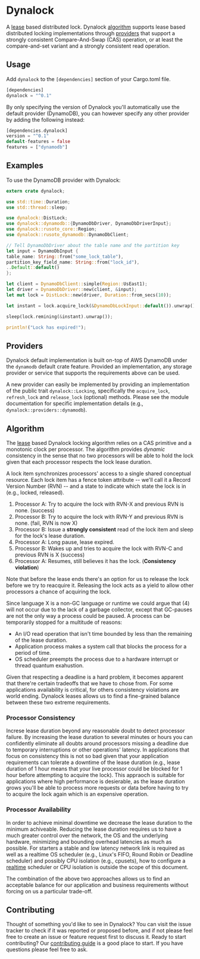 # Dynalock

A [lease] based distributed lock. Dynalock [algorithm] supports lease based
distributed locking implementations through [providers] that support a strongly
consistent Compare-And-Swap (CAS) operation, or at least the compare-and-set variant
and a strongly consistent read operation.

## Usage

Add `dynalock` to the `[dependencies]` section of your Cargo.toml file.

```rust
[dependencies]
dynalock = "^0.1"
```

By only specifying the version of Dynalock you'll automatically use the default
provider (DynamoDB), you can however specify any other provider by adding the
following instead:

```rust
[dependencies.dynalock]
version = "^0.1"
default-features = false
features = ["dynamodb"]
```

## Examples

To use the DynamoDB provider with Dynalock:

```rust
extern crate dynalock;

use std::time::Duration;
use std::thread::sleep;

use dynalock::DistLock;
use dynalock::dynamodb::{DynamoDbDriver, DynamoDbDriverInput};
use dynalock::rusoto_core::Region;
use dynalock::rusoto_dynamodb::DynamoDbClient;

// Tell DynamoDbDriver about the table name and the partition key
let input = DynamoDbInput {
table_name: String::from("some_lock_table"),
partition_key_field_name: String::from("lock_id"),
..Default::default()
};

let client = DynamoDbClient::simple(Region::UsEast1);
let driver = DynamoDbDriver::new(client, &input);
let mut lock = DistLock::new(driver, Duration::from_secs(10));

let instant = lock.acquire_lock(&DynamoDbLockInput::default()).unwrap();

sleep(lock.remining(&instant).unwrap());

println!("Lock has expired!");
```

## Providers

Dynalock default implementation is built on-top of AWS DynamoDB under the `dynamodb`
default crate feature. Provided an implementation, any storage provider or service
that supports the requirements above can be used.

A new provider can easily be implemented by providing an implementation of the
public trait `dynalock::Locking`, specifically the `acquire_lock`, `refresh_lock`
and `release_lock` (optional) methods. Please see the module documentation for
specific implementation details (e.g., `dynalock::providers::dynamodb`).

## Algorithm

The [lease] based Dynalock locking algorithm relies on a CAS primitive and a
monotonic clock per processor. The algorithm provides _dynamic_ consistency in the
sense that no two processors will be able to hold the lock given that each processor
respects the lock lease duration.

A lock item synchronizes processors' access to a single shared conceptual resource.
Each lock item has a fence token attribute -- we'll call it a Record Version Number
(RVN) -- and a state to indicate which state the lock is in (e.g., locked,
released).

1. Processor A: Try to acquire the lock with RVN-X and previous RVN is none.
(success)
2. Processor B: Try to acquire the lock with RVN-Y and previous RVN is none. (fail,
RVN is now X)
3. Processor B: Issue a **strongly consistent** read of the lock item and sleep for
the lock's lease duration.
4. Processor A: Long pause, lease expired.
5. Processor B: Wakes up and tries to acquire the lock with RVN-C and previous RVN
is X (success)
6. Processor A: Resumes, still believes it has the lock. (**Consistency
violation**)

Note that before the lease ends there's an option for us to release the lock before
we try to reacquire it. Releasing the lock acts as a yield to allow other processors
a chance of acquiring the lock.

Since language X is a non-GC language or runtime we could argue that (4) will not
occur due to the lack of a garbage collector, except that GC-pauses are not the only
way a process could be paused. A process can be temporarily stopped for a multitude
of reasons:

- An I/O read operation that isn't time bounded by less than the remaining of the
lease duration.
- Application process makes a system call that blocks the process for a period of
time.
- OS scheduler preempts the process due to a hardware interrupt or thread quantum
exahustion.

Given that respecting a deadline is a hard problem, it becomes apparent that
there're certain tradeoffs that we have to chose from. For some applications
availability is critical, for others consistency violations are world ending.
Dynalock leases allows us to find a fine-grained balance between these two extreme
requirements.

### Processor Consistency

Increse lease duration beyond any reasonable doubt to detect processor failure. By
increasing the lease duration to several minutes or hours you can confidently
eliminate all doubts around processors missing a deadline due to temporary
interruptions or other operations' latency. In applications that focus on
consistency this is not so bad given that your application requirements can tolerate
a downtime of the lease duration (e.g., lease duration of 1 hour means that your
live processor could be blocked for 1 hour before attempting to acquire the lock).
This appraoch is suitable for applications where high performance is desierable, as
the lease duration grows you'll be able to process more requests or data before
having to try to acquire the lock again which is an expensive operation.

### Processor Availability

In order to achieve minimal downtime we decrease the lease duration to the minimum
achiveable. Reducing the lease duration requires us to have a much greater control
over the network, the OS and the underlying hardware, minimizing and bounding
overhead latencies as much as possible. For starters a stable and low latency
network link is required as well as a realtime OS scheduler (e.g., Linux's FIFO,
Round Robin or Deadline scheduler) and possibly CPU isolation (e.g., cpusets), how
to configure a [realtime] scheduler or CPU isolation is outside the scope of this
document.

The combination of the above two approaches allows us to find an acceptable balance
for our application and business requirements without forcing on us a particular
trade-off.

## Contributing

Thought of something you'd like to see in Dynalock? You can visit the issue tracker
to check if it was reported or proposed before, and if not please feel free to
create an issue or feature request first to discuss it. Ready to start contributing?
Our [contributing guide][contributing] is a good place to start. If you have
questions please feel free to ask.

[lease]: https://dl.acm.org/citation.cfm?id=74870
[providers]: #providers
[algorithm]: #algorithm
[realtime]: http://linuxrealtime.org/
[contributing]: https://github.com/chorusone/dynalock/blob/master/CONTRIBUTING.md
